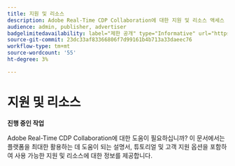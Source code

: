 ```yaml
---
title: 지원 및 리소스
description: Adobe Real-Time CDP Collaboration에 대한 지원 및 리소스 액세스
audience: admin, publisher, advertiser
badgelimitedavailability: label="제한 공개" type="Informative" url="https://helpx.adobe.com/legal/product-descriptions/real-time-customer-data-platform-collaboration.html newtab=true"
source-git-commit: 23dc33af83366806f7d99161b4b713a33daeec76
workflow-type: tm+mt
source-wordcount: '55'
ht-degree: 3%

---
```



# 지원 및 리소스

**진행 중인 작업**

Adobe Real-Time CDP Collaboration에 대한 도움이 필요하십니까? 이 문서에서는 플랫폼을 최대한 활용하는 데 도움이 되는 설명서, 튜토리얼 및 고객 지원 옵션을 포함하여 사용 가능한 지원 및 리소스에 대한 정보를 제공합니다.

